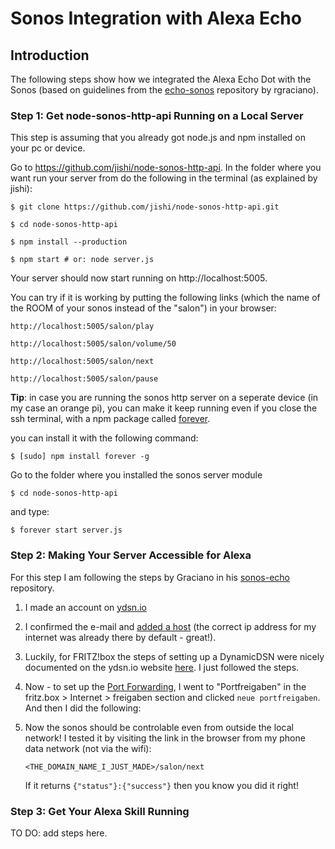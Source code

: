 # Sonos Integration with Alexa Echo


## Introduction

The following steps show how we integrated the Alexa Echo Dot with the Sonos (based on guidelines from the [echo-sonos](https://github.com/rgraciano/echo-sonos/blob/master/lambda/src/sonosProxy/sonosProxyFactory.js) repository by rgraciano).  

### Step 1: Get node-sonos-http-api Running on a Local Server

This step is assuming that you already got node.js and npm installed on your pc or device. 

Go to https://github.com/jishi/node-sonos-http-api. In the folder where you want run your server from do the following in the terminal (as explained by jishi):

`$ git clone https://github.com/jishi/node-sonos-http-api.git`

`$ cd node-sonos-http-api`

`$ npm install --production`

`$ npm start # or: node server.js`

Your server should now start running on http://localhost:5005.

You can try if it is working by putting the following links (which the name of the ROOM of your sonos instead of the "salon") in your browser:

 `http://localhost:5005/salon/play	`

`http://localhost:5005/salon/volume/50`

`http://localhost:5005/salon/next`

`http://localhost:5005/salon/pause`

**Tip**: in case you are running the sonos http server on a seperate device (in my case an orange pi), you can make it keep running even if you close the ssh terminal, with a npm package called [forever](https://github.com/foreverjs/forever). 

you can install it with the following command:

`$ [sudo] npm install forever -g`

Go to the folder where you installed the sonos server module

`$ cd node-sonos-http-api`

and type:

`$ forever start server.js`


### Step 2: Making Your Server Accessible for Alexa

For this step I am following the steps by Graciano in his [sonos-echo](https://github.com/rgraciano/echo-sonos) repository. 

1. I made an account on [ydsn.io](https://ydns.io/)

2. I confirmed the e-mail and [added a host](https://ydns.io/hosts/add) (the correct ip address for my internet was already there by default - great!).

3. Luckily, for FRITZ!box the steps of setting up a DynamicDSN were nicely documented on the ydsn.io website [here](https://ydns.io/knowledge-base/updating-domain-with-fritzbox). I just followed the steps.

4. Now - to set up the [Port Forwarding](https://en.avm.de/service/fritzbox/fritzbox-7390/knowledge-base/publication/show/893_Setting-up-static-port-sharing/), I went to "Portfreigaben" in the fritz.box > Internet > freigaben section and clicked `neue portfreigaben`.  And then I did the following:

   <Add screenshots here>

5. Now the sonos should be controlable even from outside the local network! I tested it by visiting the link in the browser from my phone data network (not via the wifi):

   `<THE_DOMAIN_NAME_I_JUST_MADE>/salon/next`

   If it returns `{"status"}:{"success"}` then you know you did it right!
   ​

### Step 3: Get Your Alexa Skill Running

TO DO: add steps here.















